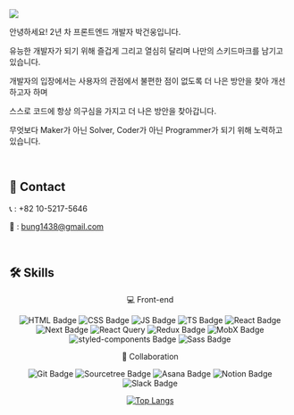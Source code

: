 <img src="https://capsule-render.vercel.app/api?type=waving&color=61DAFB&fontColor=ffffff&height=200&section=header&text=Frontend%20Developer&fontSize=90" />

안녕하세요! 2년 차 프론트엔드 개발자 박건웅입니다.

유능한 개발자가 되기 위해 즐겁게 그리고 열심히 달리며 나만의 스키드마크를 남기고 있습니다.

개발자의 입장에서는 사용자의 관점에서 불편한 점이 없도록 더 나은 방안을 찾아 개선하고자 하며

스스로 코드에 항상 의구심을 가지고 더 나은 방안을 찾아갑니다.

무엇보다 Maker가 아닌 Solver, Coder가 아닌 Programmer가 되기 위해 노력하고 있습니다.

<br/>

## 🔗 Contact

📞 : +82 10-5217-5646

📩 : bung1438@gmail.com

<br/>

## 🛠 Skills

<div align=center>
 
 💻 Front-end
 
 ![HTML Badge](https://img.shields.io/badge/HTML-E34F26?style=flat-square&logo=HTML5&logoColor=white)
 ![CSS Badge](https://img.shields.io/badge/CSS-1572B6?style=flat-square&logo=CSS3&logoColor=white)
 ![JS Badge](https://img.shields.io/badge/JavaScript-F7DF1E?style=flat-square&logo=Javascript&logoColor=black)
 ![TS Badge](https://img.shields.io/badge/TypeScript-3178C6?style=flat-square&logo=Typescript&logoColor=white)
 ![React Badge](https://img.shields.io/badge/React-61DAFB?style=flat-square&logo=React&logoColor=black)
 ![Next Badge](https://img.shields.io/badge/Next-000000?style=flat-square&logo=Next.js&logoColor=white)
 ![React Query](https://img.shields.io/badge/-React%20Query-FF4154?style=for-the-badge&logo=react%20query&logoColor=white)
 ![Redux Badge](https://img.shields.io/badge/Redux-764ABC?style=flat-square&logo=Redux&logoColor=white)
 ![MobX Badge](https://img.shields.io/badge/MobX-FF9955?style=flat-square&logo=MobX&logoColor=white)
 ![styled-components Badge](https://img.shields.io/badge/Styled_Components-DB7093?style=flat-square&logo=styled-components&logoColor=white)
 ![Sass Badge](https://img.shields.io/badge/Sass-CC6699?style=flat-square&logo=Sass&logoColor=white)
 
 🎸 Collaboration
 
 ![Git Badge](https://img.shields.io/badge/Git-F05032?style=flat-square&logo=Git&logoColor=white)
 ![Sourcetree Badge](https://img.shields.io/badge/Sourcetree-0052CC?style=flat-square&logo=Sourcetree&logoColor=white)
 ![Asana Badge](https://img.shields.io/badge/Asana-273347?style=flat-square&logo=Asana&logoColor=white)
 ![Notion Badge](https://img.shields.io/badge/Notion-000000?style=flat-square&logo=Notion&logoColor=white)
 ![Slack Badge](https://img.shields.io/badge/Slack-4A154B?style=flat-square&logo=Slack&logoColor=white)
 
  [![Top Langs](https://github-readme-stats.vercel.app/api/top-langs/?username=anuraghazra&layout=compact&theme=react)](https://github.com/anuraghazra/github-readme-stats)
 
</div>
 

 

